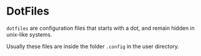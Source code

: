 # DotFiles

`dotfiles` are configuration files that starts with a dot, and remain hidden in unix-like systems.

Usually these files are inside the folder `.config` in the user directory.
